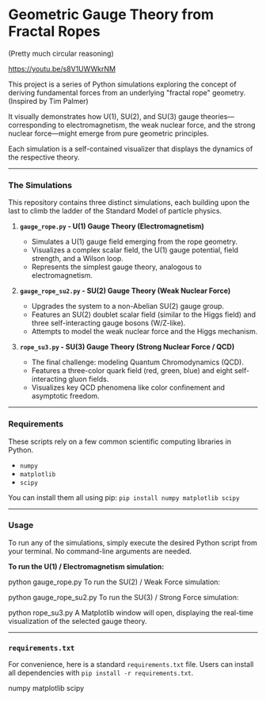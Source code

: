 # Geometric Gauge Theory from Fractal Ropes
(Pretty much circular reasoning) 

https://youtu.be/s8V1UWWkrNM

This project is a series of Python simulations exploring the concept of deriving fundamental forces from an underlying "fractal rope" geometry.
(Inspired by Tim Palmer) 

It visually demonstrates how U(1), SU(2), and SU(3) gauge theories—corresponding to electromagnetism, the weak nuclear force, and the strong
nuclear force—might emerge from pure geometric principles.

Each simulation is a self-contained visualizer that displays the dynamics of the respective theory.

---

### The Simulations

This repository contains three distinct simulations, each building upon the last to climb the ladder of the Standard Model of particle physics.

1.  **`gauge_rope.py` - U(1) Gauge Theory (Electromagnetism)**
    * Simulates a U(1) gauge field emerging from the rope geometry.
    * Visualizes a complex scalar field, the U(1) gauge potential, field strength, and a Wilson loop.
    * Represents the simplest gauge theory, analogous to electromagnetism.

2.  **`gauge_rope_su2.py` - SU(2) Gauge Theory (Weak Nuclear Force)**
    * Upgrades the system to a non-Abelian SU(2) gauge group.
    * Features an SU(2) doublet scalar field (similar to the Higgs field) and three self-interacting gauge bosons (W/Z-like).
    * Attempts to model the weak nuclear force and the Higgs mechanism.

3.  **`rope_su3.py` - SU(3) Gauge Theory (Strong Nuclear Force / QCD)**
    * The final challenge: modeling Quantum Chromodynamics (QCD).
    * Features a three-color quark field (red, green, blue) and eight self-interacting gluon fields.
    * Visualizes key QCD phenomena like color confinement and asymptotic freedom.

---

### Requirements

These scripts rely on a few common scientific computing libraries in Python.

* `numpy`
* `matplotlib`
* `scipy`

You can install them all using pip:
`pip install numpy matplotlib scipy`

---

### Usage

To run any of the simulations, simply execute the desired Python script from your terminal. No command-line arguments are needed.

**To run the U(1) / Electromagnetism simulation:**

python gauge_rope.py
To run the SU(2) / Weak Force simulation:

python gauge_rope_su2.py
To run the SU(3) / Strong Force simulation:

python rope_su3.py
A Matplotlib window will open, displaying the real-time visualization of the selected gauge theory.


***

### `requirements.txt`

For convenience, here is a standard `requirements.txt` file. Users can install all dependencies with `pip install -r requirements.txt`.

numpy
matplotlib
scipy
